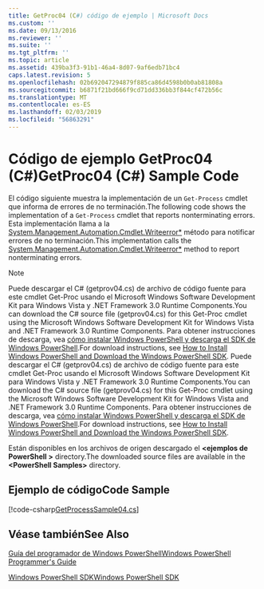 ```yaml
---
title: GetProc04 (C#) código de ejemplo | Microsoft Docs
ms.custom: ''
ms.date: 09/13/2016
ms.reviewer: ''
ms.suite: ''
ms.tgt_pltfrm: ''
ms.topic: article
ms.assetid: 439ba3f3-91b1-46a4-8d07-9af6edb71bc4
caps.latest.revision: 5
ms.openlocfilehash: 02b692047294879f885ca86d4598b0b0ab81808a
ms.sourcegitcommit: b6871f21bd666f9cd71dd336bb3f844cf472b56c
ms.translationtype: MT
ms.contentlocale: es-ES
ms.lasthandoff: 02/03/2019
ms.locfileid: "56863291"
---
```

# <a name="getproc04-c-sample-code"></a><span data-ttu-id="569ec-102">Código de ejemplo GetProc04 (C#)</span><span class="sxs-lookup"><span data-stu-id="569ec-102">GetProc04 (C#) Sample Code</span></span>

<span data-ttu-id="569ec-103">El código siguiente muestra la implementación de un `Get-Process` cmdlet que informa de errores de no terminación.</span><span class="sxs-lookup"><span data-stu-id="569ec-103">The following code shows the implementation of a `Get-Process` cmdlet that reports nonterminating errors.</span></span> <span data-ttu-id="569ec-104">Esta implementación llama a la [System.Management.Automation.Cmdlet.Writeerror\*](/dotnet/api/System.Management.Automation.Cmdlet.WriteError) método para notificar errores de no terminación.</span><span class="sxs-lookup"><span data-stu-id="569ec-104">This implementation calls the [System.Management.Automation.Cmdlet.Writeerror\*](/dotnet/api/System.Management.Automation.Cmdlet.WriteError) method to report nonterminating errors.</span></span>

> [!NOTE]
> <span data-ttu-id="569ec-105">Puede descargar el C# (getprov04.cs) de archivo de código fuente para este cmdlet Get-Proc usando el Microsoft Windows Software Development Kit para Windows Vista y .NET Framework 3.0 Runtime Components.</span><span class="sxs-lookup"><span data-stu-id="569ec-105">You can download the C# source file (getprov04.cs) for this Get-Proc cmdlet using the Microsoft Windows Software Development Kit for Windows Vista and .NET Framework 3.0 Runtime Components.</span></span> <span data-ttu-id="569ec-106">Para obtener instrucciones de descarga, vea [cómo instalar Windows PowerShell y descarga el SDK de Windows PowerShell](/powershell/developer/installing-the-windows-powershell-sdk).</span><span class="sxs-lookup"><span data-stu-id="569ec-106">For download instructions, see [How to Install Windows PowerShell and Download the Windows PowerShell SDK](/powershell/developer/installing-the-windows-powershell-sdk).</span></span>
> <span data-ttu-id="569ec-107">Puede descargar el C# (getprov04.cs) de archivo de código fuente para este cmdlet Get-Proc usando el Microsoft Windows Software Development Kit para Windows Vista y .NET Framework 3.0 Runtime Components.</span><span class="sxs-lookup"><span data-stu-id="569ec-107">You can download the C# source file (getprov04.cs) for this Get-Proc cmdlet using the Microsoft Windows Software Development Kit for Windows Vista and .NET Framework 3.0 Runtime Components.</span></span> <span data-ttu-id="569ec-108">Para obtener instrucciones de descarga, vea [cómo instalar Windows PowerShell y descarga el SDK de Windows PowerShell](/powershell/developer/installing-the-windows-powershell-sdk).</span><span class="sxs-lookup"><span data-stu-id="569ec-108">For download instructions, see [How to Install Windows PowerShell and Download the Windows PowerShell SDK](/powershell/developer/installing-the-windows-powershell-sdk).</span></span>
>
> <span data-ttu-id="569ec-109">Están disponibles en los archivos de origen descargado el  **\<ejemplos de PowerShell >** directory.</span><span class="sxs-lookup"><span data-stu-id="569ec-109">The downloaded source files are available in the **\<PowerShell Samples>** directory.</span></span>

## <a name="code-sample"></a><span data-ttu-id="569ec-110">Ejemplo de código</span><span class="sxs-lookup"><span data-stu-id="569ec-110">Code Sample</span></span>

[!code-csharp[GetProcessSample04.cs](../../powershell-sdk-samples/SDK-2.0/csharp/GetProcessSample04/GetProcessSample04.cs#L11-L98 "GetProcessSample04.cs")]

## <a name="see-also"></a><span data-ttu-id="569ec-111">Véase también</span><span class="sxs-lookup"><span data-stu-id="569ec-111">See Also</span></span>

[<span data-ttu-id="569ec-112">Guía del programador de Windows PowerShell</span><span class="sxs-lookup"><span data-stu-id="569ec-112">Windows PowerShell Programmer's Guide</span></span>](./windows-powershell-programmer-s-guide.md)

[<span data-ttu-id="569ec-113">Windows PowerShell SDK</span><span class="sxs-lookup"><span data-stu-id="569ec-113">Windows PowerShell SDK</span></span>](../windows-powershell-reference.md)